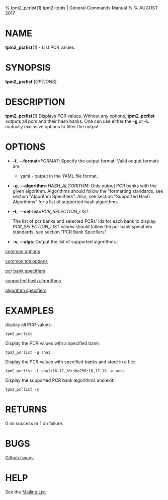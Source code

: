 % tpm2_pcrlist(1) tpm2-tools | General Commands Manual
%
% AUGUST 2017

# NAME

**tpm2_pcrlist**(1) - List PCR values.

# SYNOPSIS

**tpm2_pcrlist** [*OPTIONS*]

# DESCRIPTION

**tpm2_pcrlist**(1) Displays PCR values. Without any options, **tpm2_pcrlist**
outputs all pcrs and their hash banks. One can use either the **-g** or **-L**
mutually exclusive options to filter the output.

# OPTIONS

  * **-f**, **--format**=_FORMAT_:
    Specify the output format. Valid output formats are:
    * yaml - output in the YAML file format.

  * **-g**, **--algorithm**=_HASH\_ALGORITHM_:
    Only output PCR banks with the given algorithm.
    Algorithms should follow the "formatting standards, see section
    "Algorithm Specifiers".
    Also, see section "Supported Hash Algorithms" for a list of supported hash
    algorithms.

  * **-L**, **--sel-list**=_PCR\_SELECTION\_LIST_:

    The list of pcr banks and selected PCRs' ids for each bank to display.
    _PCR\_SELECTION\_LIST_ values should follow the
    pcr bank specifiers standards, see section "PCR Bank Specfiers".

  * **-s**, **--algs**:
    Output the list of supported algorithms.

[common options](common/options.md)

[common tcti options](common/tcti.md)

[pcr bank specifiers](common/pcr.md)

[supported hash algorithms](common/hash.md)

[algorithm specifiers](common/alg.md)

# EXAMPLES

display all PCR values:

```
tpm2_pcrlist
```

Display the PCR values with a specified bank:

```
tpm2_pcrlist -g sha1
```

Display the PCR values with specified banks and store in a file:

```
tpm2_pcrlist -L sha1:16,17,18+sha256:16,17,18 -o pcrs
```

Display the supported PCR bank algorithms and exit:

```
tpm2_pcrlist -s
```

# RETURNS

0 on success or 1 on failure.

# BUGS

[Github Issues](https://github.com/01org/tpm2-tools/issues)

# HELP

See the [Mailing List](https://lists.01.org/mailman/listinfo/tpm2)